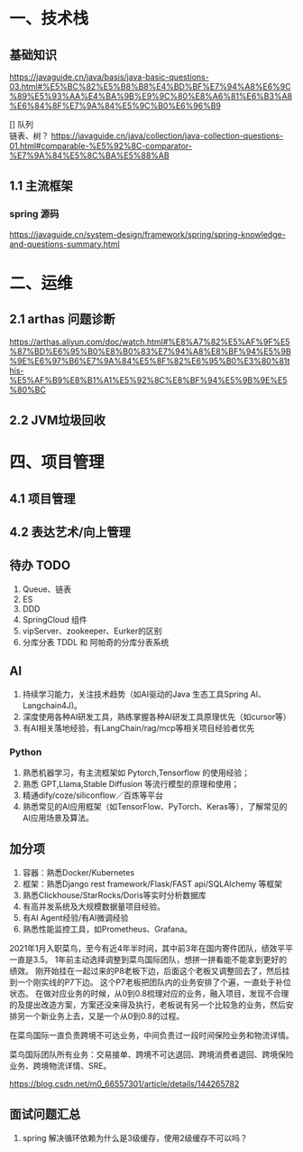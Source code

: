 
# 一、技术栈

## 基础知识 
https://javaguide.cn/java/basis/java-basic-questions-03.html#%E5%BC%82%E5%B8%B8%E4%BD%BF%E7%94%A8%E6%9C%89%E5%93%AA%E4%BA%9B%E9%9C%80%E8%A6%81%E6%B3%A8%E6%84%8F%E7%9A%84%E5%9C%B0%E6%96%B9

[] 队列    
链表、树？
https://javaguide.cn/java/collection/java-collection-questions-01.html#comparable-%E5%92%8C-comparator-%E7%9A%84%E5%8C%BA%E5%88%AB

## 1.1 主流框架

### spring 源码
https://javaguide.cn/system-design/framework/spring/spring-knowledge-and-questions-summary.html


# 二、运维

## 2.1 arthas 问题诊断
https://arthas.aliyun.com/doc/watch.html#%E8%A7%82%E5%AF%9F%E5%87%BD%E6%95%B0%E8%B0%83%E7%94%A8%E8%BF%94%E5%9B%9E%E6%97%B6%E7%9A%84%E5%8F%82%E6%95%B0%E3%80%81this-%E5%AF%B9%E8%B1%A1%E5%92%8C%E8%BF%94%E5%9B%9E%E5%80%BC


## 2.2 JVM垃圾回收


# 四、项目管理

## 4.1 项目管理 

## 4.2 表达艺术/向上管理


## 待办 TODO 
1. Queue、链表  
3. ES
4. DDD
5. SpringCloud 组件
6. vipServer、zookeeper、Eurker的区别
7. 分库分表 TDDL 和 阿帕奇的分库分表系统


## AI
1. 持续学习能力，关注技术趋势（如AI驱动的Java 生态工具Spring Al、Langchain4J)。
2. 深度使用各种AI研发工具，熟练掌握各种AI研发工具原理优先（如cursor等）
3. 有AI相关落地经验，有LangChain/rag/mcp等相关项目经验者优先

### Python
1. 熟悉机器学习，有主流框架如 Pytorch,Tensorflow 的使用经验；
2. 熟悉 GPT,Llama,Stable Diffusion 等流行模型的原理和使用；
3. 精通dify/coze/siliconflow／百炼等平台
4. 熟悉常见的AI应用框架（如TensorFlow、PyTorch、Keras等），了解常见的AI应用场景及算法。


## 加分项
1. 容器：熟悉Docker/Kubernetes
2. 框架：熟悉Django rest framework/Flask/FAST api/SQLAlchemy 等框架
3. 熟悉Clickhouse/StarRocks/Doris等实时分析数据库
4. 有高并发系统及大规模数据量项目经验。
5. 有AI Agent经验/有AI微调经验
6. 熟悉性能监控工具，如Prometheus、Grafana。

2021年1月入职菜鸟，至今有近4年半时间，其中前3年在国内寄件团队，绩效平平一直是3.5。
1年前主动选择调整到菜鸟国际团队，想拼一拼看能不能拿到更好的绩效。
刚开始挂在一起过来的P8老板下边，后面这个老板又调整回去了，然后挂到一个刚实线的P7下边。
这个P7老板把团队内的业务安排了个遍，一直处于补位状态。
在做对应业务的时候，从0到0.8梳理对应的业务，融入项目，发现不合理的及提出改造方案，方案还没来得及执行，老板说有另一个比较急的业务，然后安排另一个新业务上去，又是一个从0到0.8的过程。

在菜鸟国际一直负责跨境不可达业务，中间负责过一段时间保险业务和物流详情。


菜鸟国际团队所有业务：交易接单、跨境不可达退回、跨境消费者退回、跨境保险业务、跨境物流详情、SRE。


https://blog.csdn.net/m0_66557301/article/details/144265782

## 面试问题汇总
1. spring 解决循环依赖为什么是3级缓存，使用2级缓存不可以吗？
